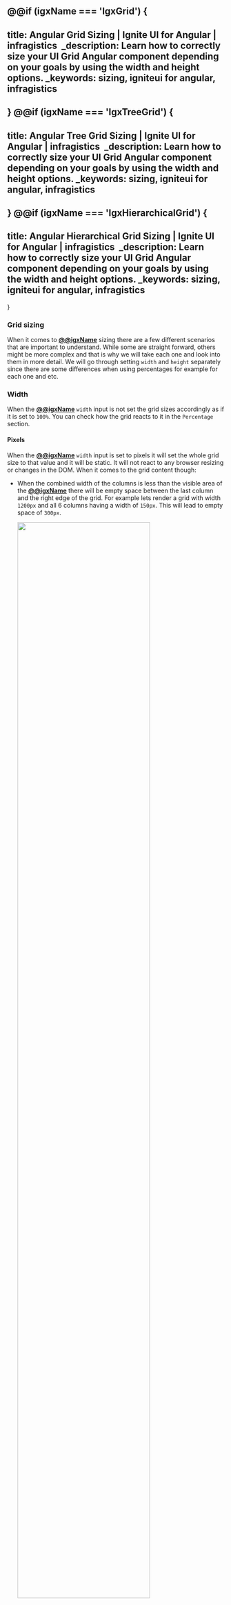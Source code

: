 @@if (igxName === 'IgxGrid') {
---
title:  Angular Grid Sizing | Ignite UI for Angular | infragistics 
_description: Learn how to correctly size your UI Grid Angular component depending on your goals by using the width and height options.
_keywords: sizing, igniteui for angular, infragistics
---
}
@@if (igxName === 'IgxTreeGrid') {
---
title:  Angular Tree Grid Sizing | Ignite UI for Angular | infragistics 
_description: Learn how to correctly size your UI Grid Angular component depending on your goals by using the width and height options.
_keywords: sizing, igniteui for angular, infragistics
---
}
@@if (igxName === 'IgxHierarchicalGrid') {
---
title:  Angular Hierarchical Grid Sizing | Ignite UI for Angular | infragistics 
_description: Learn how to correctly size your UI Grid Angular component depending on your goals by using the width and height options.
_keywords:  sizing, igniteui for angular, infragistics
---
}

### Grid sizing

When it comes to [**@@igxName**]({environment:angularApiUrl}/classes/@@igTypeDoc.html) sizing there are a few different scenarios that are important to understand. While some are straight forward, others might be more complex and that is why we will take each one and look into them in more detail. We will go through setting `width` and `height` separately since there are some differences when using percentages for example for each one and etc.

### Width

When the [**@@igxName**]({environment:angularApiUrl}/classes/@@igTypeDoc.html) `width` input is not set the grid sizes accordingly as if it is set to `100%`. You can check how the grid reacts to it in the `Percentage` section.

#### Pixels

When the [**@@igxName**]({environment:angularApiUrl}/classes/@@igTypeDoc.html) `width` input is set to pixels it will set the whole grid size to that value and it will be static. It will not react to any browser resizing or changes in the DOM. When it comes to the grid content though:

* When the combined width of the columns is less than the visible area of the [**@@igxName**]({environment:angularApiUrl}/classes/@@igTypeDoc.html) there will be empty space between the last column and the right edge of the grid. For example lets render a grid with width `1200px` and all 6 columns having a width of `150px`. This will lead to empty space of `300px`.

    <img src="../../images/grid_sizing/width-cols-empty-space.jpg" style="width: 80%"/>

* If at least one column does not have width specified though and it will autosize and fill the remaining space. For example lets have the same grid as above, but with the second pinned column without any width set. 

    <img src="../../images/grid_sizing/width-cols-filled-space.jpg" style="width: 80%"/>

* If the visible area width is smaller than the combined width of the columns or if a column without width tries to fill an empty area smaller than `136px` a horizontal scrollbar will be rendered. For the scenario of a column without width its minimum auto size width is `136px` and this is the reason a horizontal scrollbar to appear. Lets for example have all columns except the second have width of `300px` which makes them `300px` wider than the grid width. Since there is not enough space to fit the `136px` width of the second column as well horizontal scrollbar will be rendered.

    <img src="../../images/grid_sizing/width-cols-scrollbar.jpg" style="width: 80%"/>

#### Percentage

When the `width` of the [**@@igxName**]({environment:angularApiUrl}/classes/@@igTypeDoc.html) is set to percentages it will size the grid according to the parent element's width. If the parent element does not have width specified the [**@@igxName**]({environment:angularApiUrl}/classes/@@igTypeDoc.html) will size relative to the browser window.

* For example if we set the grid `width` input to `100%` and there is no parent element it will fill 100% of the available width of the browser window. If it is resized the grid will resize as well accordingly.

    <img src="../../images/grid_sizing/width-percent-100p.jpg" style="width: 80%"/>

* If we set it to `100%` again but there is parent element that has specific width of `1200px` this will mean that the grid will size relative to that element and his final width will be `1200px`.

    <img src="../../images/grid_sizing/width-percent-parent-100p.jpg" style="width: 80%"/>

* If we set the width to `50%` the grid will fill half of the available space and similarly if we set `150%` it will bet half of the available space bigger and etc. No matter what it is relatively based off of.


### Height

By default if no height is defined for the [**@@igxName**]({environment:angularApiUrl}/classes/@@igTypeDoc.html), it will default to `100%`. You can check how the grid reacts to it in the `Percentage` section.

#### Null

The [**@@igxName**]({environment:angularApiUrl}/classes/@@igTypeDoc.html) `height` input can accept `null` value, which when set, displays all rows with no scrollbar no matter how many they are. In this case there is no vertical virtualization since the grid renders all rows anyway.

* If we for example have data with 14 rows in this case the grid will render all 14 of them and size the grid so all are visible without any empty space inside the grid.

    <img src="../../images/grid_sizing/height-null-14rows.jpg" style="width: 80%"/>

* If we have 24 rows instead, the grid will still render all rows but since they are too many and they exceed the browser boundaries the browser itself will render vertical scrollbar by default so the user can scroll down to the rest of the rows.

    <img src="../../images/grid_sizing/height-null-24rows.jpg" style="width: 80%"/>

> [!Note]
> Due to this behavior if the grid data contains too many rows, it might have significant performance impact to the browser, since all rows would be rendered without virtualization.

#### Pixels

Setting the [**@@igxName**]({environment:angularApiUrl}/classes/@@igTypeDoc.html) `height` in pixels is more straightforward since the grid will size to that specific size in all occasions similarly to how `width` in pixels is set.

* If we set for example the height `500px` with 4 rows for our data the grid will sit to that size and since 4 rows is not enough to fill the visible area it is expected to have some empty area.

    <img src="../../images/grid_sizing/height-500px-4rows.jpg" style="width: 80%"/>

* If the number of rows exceed the visible area of the grid when height is set to pixels a vertical scrollbar will be rendered. Foe example a grid with `500px` height set and 14 rows will be rendered the following way:

    <img src="../../images/grid_sizing/height-500px-14rows.jpg" style="width: 80%"/>

#### Percentage

When the `height` input is set to percentages the [**@@igxName**]({environment:angularApiUrl}/classes/@@igTypeDoc.html) will size based on the parent element height. If the parent element has height set in pixels or percentages the grid will size relative to the size ot the parent.

* If we set the parent element height to `800px` and the [**@@igxName**]({environment:angularApiUrl}/classes/@@igTypeDoc.html) to `100%` height this means that the grid will be sized to 100 percents of `800px`.

    <img src="../../images/grid_sizing/height-percent-100-parent-800px.jpg" style="width: 80%"/>

* If we want the grid to be sized to `100%` from the browser window we would need to set the `body` height to `100%` and set to the parent element of the grid also height of `100%`. In this case the parent element can be sized and the grid will size accordingly if the browser is resized.

    <img src="../../images/grid_sizing/height-percent-100-parent-100.jpg" style="width: 80%"/>

If the parent element does not have defined height, the browser does not assign height to it initially and sizes it based on its children and their size. That is why there is no way for the grid to know what base height to use in order to apply percentage sizing based on it. For this reason it will render maximum of 10 rows and if they are more a vertical scrollbar will be rendered, otherwise the grid will fit to number of rendered rows. We will look in this scenario in more detail in the next examples.

Lets have width set to `1200px` and the parent element not having any size applied to it:

* If there are less than 10 rows the grid will try to fit all rows in the `visible area without having an empty space between the last row and the bottom of the visible area. For example lets have the grid data to consist of 7 rows. The grid will render all 7 rows without vertical scrollbar and empty space inside the grid.

    <img src="../../images/grid_sizing/height-undefined-7rows.jpg" style="width: 80%"/>


* If there are more than 10 rows a vertical scrollbar will be rendered for the rest of the rows and only 10 rows can be visible at any time. In the next example only the row number is increased to 14.

    <img src="../../images/grid_sizing/height-undefined-14rows.jpg" style="width: 80%"/>